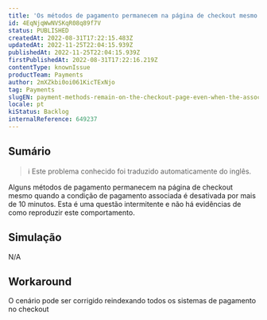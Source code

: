 ```yaml
---
title: 'Os métodos de pagamento permanecem na página de checkout mesmo quando a condição de pagamento associada é desativada'
id: 4EqNjqWwNVSKqR08q89f7V
status: PUBLISHED
createdAt: 2022-08-31T17:22:15.483Z
updatedAt: 2022-11-25T22:04:15.939Z
publishedAt: 2022-11-25T22:04:15.939Z
firstPublishedAt: 2022-08-31T17:22:16.219Z
contentType: knownIssue
productTeam: Payments
author: 2mXZkbi0oi061KicTExNjo
tag: Payments
slugEN: payment-methods-remain-on-the-checkout-page-even-when-the-associated-payment-condition-is-disabled
locale: pt
kiStatus: Backlog
internalReference: 649237
---
```


## Sumário

>ℹ️ Este problema conhecido foi traduzido automaticamente do inglês.


Alguns métodos de pagamento permanecem na página de checkout mesmo quando a condição de pagamento associada é desativada por mais de 10 minutos. Esta é uma questão intermitente e não há evidências de como reproduzir este comportamento.



## Simulação


N/A



## Workaround


O cenário pode ser corrigido reindexando todos os sistemas de pagamento no checkout

